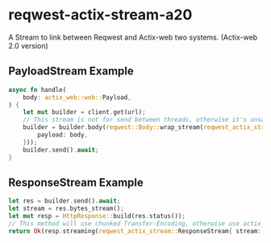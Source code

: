 # reqwest-actix-stream-a20

A Stream to link between Reqwest and Actix-web two systems. (Actix-web 2.0 version)

## PayloadStream Example

```rust
async fn handle(
    body: actix_web::web::Payload,
) {
    let mut builder = client.get(url);
    // This stream is not for send between threads, otherwise it's unsafe.
    builder = builder.body(reqwest::Body::wrap_stream(reqwest_actix_stream::PayloadStream {
        payload: body,
    }));
    builder.send().await;
}
```

## ResponseStream Example

```rust
let res = builder.send().await;
let stream = res.bytes_stream();
let mut resp = HttpResponse::build(res.status());
// This method will use chunked Transfer-Encoding, otherwise use actix_web::body::SizedStream
return Ok(resp.streaming(reqwest_actix_stream::ResponseStream{ stream: stream }));
```
